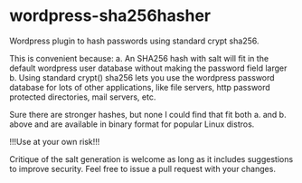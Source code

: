 wordpress-sha256hasher
======================

Wordpress plugin to hash passwords using standard crypt sha256.

This is convenient because:
a. An SHA256 hash with salt will fit in the default wordpress user 
   database without making the password field larger
b. Using standard crypt() sha256 lets you use the wordpress password
   database for lots of other applications, like file servers, http
   password protected directories, mail servers, etc.

Sure there are stronger hashes, but none I could find that fit both
a. and b. above and are available in binary format for popular Linux 
distros.   

!!!Use at your own risk!!!

Critique of the salt generation is welcome as long as it includes 
suggestions to improve security.  Feel free to issue a pull request
with your changes.
